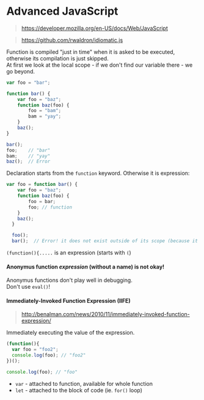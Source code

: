 # Advanced JavaScript
> https://developer.mozilla.org/en-US/docs/Web/JavaScript

> https://github.com/rwaldron/idiomatic.js

Function is compiled "just in time" when it is asked to be executed, otherwise its compilation is just skipped. <br>
At first we look at the local scope - if we don't find our variable there - we go beyond.

```javascript
var foo = "bar";

function bar() {
    var foo = "baz";
    function baz(foo) {
        foo = "bam";
        bam = "yay";
    }
    baz();
}

bar();
foo;    // "bar"
bam;    // "yay"
baz();  // Error
```

Declaration starts from the ```function``` keyword. Otherwise it is expression:
```javascript
var foo = function bar() {
    var foo = "baz";
    function baz(foo) {
        foo = bar;
        foo; // function
    }
    baz();
  }

  foo();
  bar();  // Error! it does not exist outside of its scope (because it was expression, not declaration)
```
```(function(){.....``` is an expression (starts with ```(```)

#### Anonymus function *expression* (without a name) is not okay!
Anonymus functions don't play well in debugging. <br>
Don't use ```eval()```!

#### Immediately-Invoked Function Expression (IIFE)

> http://benalman.com/news/2010/11/immediately-invoked-function-expression/

Immediately executing the value of the expression.
```javascript
(function(){
  var foo = "foo2";
  console.log(foo); // "foo2"
})();

console.log(foo); // "foo"
```
- ```var``` - attached to function, available for whole function
- ```let``` - attached to the block of code (ie. ```for()``` loop)


